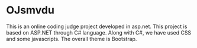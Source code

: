 OJsmvdu
=======

This is an online coding judge project developed in asp.net. 
This project is based on ASP.NET through C# language. Along with C#, we have used CSS and some javascripts.
The overall theme is Bootstrap.
